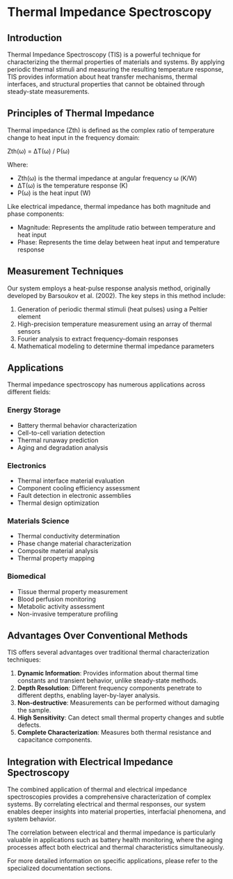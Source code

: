 # Thermal Impedance Spectroscopy

## Introduction

Thermal Impedance Spectroscopy (TIS) is a powerful technique for characterizing the thermal properties of materials and systems. By applying periodic thermal stimuli and measuring the resulting temperature response, TIS provides information about heat transfer mechanisms, thermal interfaces, and structural properties that cannot be obtained through steady-state measurements.

## Principles of Thermal Impedance

Thermal impedance (Zth) is defined as the complex ratio of temperature change to heat input in the frequency domain:

Zth(ω) = ΔT(ω) / P(ω)

Where:
- Zth(ω) is the thermal impedance at angular frequency ω (K/W)
- ΔT(ω) is the temperature response (K)
- P(ω) is the heat input (W)

Like electrical impedance, thermal impedance has both magnitude and phase components:
- Magnitude: Represents the amplitude ratio between temperature and heat input
- Phase: Represents the time delay between heat input and temperature response

## Measurement Techniques

Our system employs a heat-pulse response analysis method, originally developed by Barsoukov et al. (2002). The key steps in this method include:

1. Generation of periodic thermal stimuli (heat pulses) using a Peltier element
2. High-precision temperature measurement using an array of thermal sensors
3. Fourier analysis to extract frequency-domain responses
4. Mathematical modeling to determine thermal impedance parameters

## Applications

Thermal impedance spectroscopy has numerous applications across different fields:

### Energy Storage
- Battery thermal behavior characterization
- Cell-to-cell variation detection
- Thermal runaway prediction
- Aging and degradation analysis

### Electronics
- Thermal interface material evaluation
- Component cooling efficiency assessment
- Fault detection in electronic assemblies
- Thermal design optimization

### Materials Science
- Thermal conductivity determination
- Phase change material characterization
- Composite material analysis
- Thermal property mapping

### Biomedical
- Tissue thermal property measurement
- Blood perfusion monitoring
- Metabolic activity assessment
- Non-invasive temperature profiling

## Advantages Over Conventional Methods

TIS offers several advantages over traditional thermal characterization techniques:

1. **Dynamic Information**: Provides information about thermal time constants and transient behavior, unlike steady-state methods.
2. **Depth Resolution**: Different frequency components penetrate to different depths, enabling layer-by-layer analysis.
3. **Non-destructive**: Measurements can be performed without damaging the sample.
4. **High Sensitivity**: Can detect small thermal property changes and subtle defects.
5. **Complete Characterization**: Measures both thermal resistance and capacitance components.

## Integration with Electrical Impedance Spectroscopy

The combined application of thermal and electrical impedance spectroscopies provides a comprehensive characterization of complex systems. By correlating electrical and thermal responses, our system enables deeper insights into material properties, interfacial phenomena, and system behavior.

The correlation between electrical and thermal impedance is particularly valuable in applications such as battery health monitoring, where the aging processes affect both electrical and thermal characteristics simultaneously.

For more detailed information on specific applications, please refer to the specialized documentation sections.
